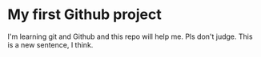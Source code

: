 # My first Github project
I'm learning git and Github and this repo will help me. Pls don't judge.
This is a new sentence, I think.